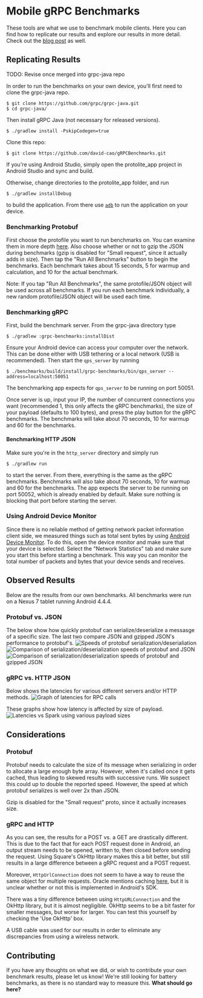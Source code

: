 Mobile gRPC Benchmarks
======================
These tools are what we use to benchmark mobile clients. Here you can find how to replicate our results and explore our results in more detail. Check out the [blog post](https://grpc.io/blog/mobile-benchmarks/) as well.

Replicating Results
-------------------
TODO: Revise once merged into grpc-java repo

In order to run the benchmarks on your own device, you'll first need to clone the grpc-java repo.
```
$ git clone https://github.com/grpc/grpc-java.git
$ cd grpc-java/
```

Then install gRPC Java (not necessary for released versions).
```
$ ./gradlew install -PskipCodegen=true
```

Clone this repo:
```
$ git clone https://github.com/david-cao/gRPCBenchmarks.git
```
If you're using Android Studio, simply open the protolite_app project in Android Studio and sync and build.

Otherwise, change directories to the protolite_app folder, and run
```
$ ./gradlew installDebug
```
to build the application. From there use [`adb`](https://developer.android.com/studio/command-line/adb.html) to run the application on your device.

### Benchmarking Protobuf
First choose the protofile you want to run benchmarks on. You can examine them in more depth [here](/protolite_app/app/src/main/proto). Also choose whether or not to gzip the JSON during benchmarks (gzip is disabled for "Small request", since it actually adds in size). Then tap the "Run All Benchmarks" button to begin the benchmarks. Each benchmark takes about 15 seconds, 5 for warmup and calculation, and 10 for the actual benchmark. 

Note: If you tap "Run All Benchmarks", the same protofile/JSON object will be used across all benchmarks. If you run each benchmark individually, a new random protofile/JSON object will be used each time.

### Benchmarking gRPC
First, build the benchmark server. From the grpc-java directory type
```
$ ./gradlew :grpc-benchmarks:installDist
```

Ensure your Android device can access your computer over the network. This can be done either with USB tethering or a local network (USB is recommended). Then start the `qps_server` by running
```
$ ./benchmarks/build/install/grpc-benchmarks/bin/qps_server --address=localhost:50051
```
The benchmarking app expects for `qps_server` to be running on port 50051. 

Once server is up, input your IP, the number of concurrent connections you want (recommended 1, this only affects the gRPC benchmarks), the size of your payload (defaults to 100 bytes), and press the play button for the gRPC benchmarks. The benchmarks will take about 70 seconds, 10 for warmup and 60 for the benchmarks.

#### Benchmarking HTTP JSON
Make sure you're in the `http_server` directory and simply run 
```
$ ./gradlew run
```
to start the server. From there, everything is the same as the gRPC benchmarks. Benchmarks will also take about 70 seconds, 10 for warmup and 60 for the benchmarks. The app expects the server to be running on port 50052, which is already enabled by default. Make sure nothing is blocking that port before starting the server.

### Using Android Device Monitor
Since there is no reliable method of getting network packet information client side, we measured things such as total sent bytes by using [Android Device Monitor](https://developer.android.com/studio/profile/monitor.html). To do this, open the device monitor and make sure that your device is selected. Select the "Network Statistics" tab and make sure you start this before starting a benchmark. This way you can monitor the total number of packets and bytes that your device sends and receives. 

Observed Results
----------------
Below are the results from our own benchmarks. All benchmarks were run on a Nexus 7 tablet running Android 4.4.4.

### Protobuf vs. JSON
The below show how quickly protobuf can serialize/deserialize a messasge of a specific size. The last two compare JSON and gzipped JSON's performance to protobuf's.
![Speeds of protobuf serialization/deserialiation](/benchmark_results/protobuf_speeds.png)
![Comparison of serialization/deserialization speeds of protobuf and JSON](/benchmark_results/proto_vs_json.png)
![Comparison of serialization/deserialization speeds of protobuf and gzipped JSON](/benchmark_results/proto_speeds_gzip.png)

### gRPC vs. HTTP JSON
Below shows the latencies for various different servers and/or HTTP methods.
![Graph of latencies for RPC calls](/benchmark_results/latencies.png)

These graphs show how latency is affected by size of payload.
![Latencies vs Spark using various payload sizes](/benchmark_results/latencies_all.png)

Considerations
--------------
### Protobuf
Protobuf needs to calculate the size of its message when serializing in order to allocate a large enough byte array. However, when it's called once it gets cached, thus leading to skewed results with successive runs. We suspect this could up to double the reported speed. However, the speed at which protobuf serializes is well over 2x than JSON.

Gzip is disabled for the "Small request" proto, since it actually increases size.

### gRPC and HTTP
As you can see, the results for a POST vs. a GET are drastically different. This is due to the fact that for each POST request done in Android, an output stream needs to be opened, written to, then closed before sending the request. Using Square's OkHttp library makes this a bit better, but still results in a large difference between a gRPC request and a POST request.

Moreover, `HttpUrlConnection` does not seem to have a way to reuse the same object for multiple requests. Oracle mentions caching [here](https://docs.oracle.com/javase/6/docs/technotes/guides/net/http-keepalive.html), but it is unclear whether or not this is implemented in Android's SDK.

There was a tiny difference between using `HttpURLConnection` and the OkHttp library, but it is almost negligible. OkHttp seems to be a bit faster for smaller messages, but worse for larger. You can test this yourself by checking the 'Use OkHttp' box. 

A USB cable was used for our results in order to eliminate any discrepancies from using a wireless network. 

Contributing
------------
If you have any thoughts on what we did, or wish to contribute your own benchmark results, please let us know! We're still looking for battery benchmarks, as there is no standard way to measure this.
__What should go here?__
